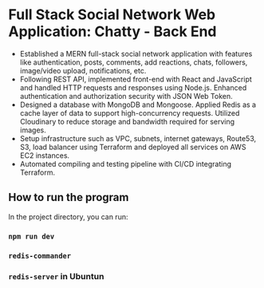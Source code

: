 # Full Stack Social Network Web Application: Chatty - Back End

+	Established a MERN full-stack social network application with features like authentication, posts, comments, add reactions, chats, followers, image/video upload, notifications, etc. 
+	Following REST API, implemented front-end with React and JavaScript and handled HTTP requests and responses using Node.js. Enhanced authentication and authorization security with JSON Web Token.
+	Designed a database with MongoDB and Mongoose. Applied Redis as a cache layer of data to support high-concurrency requests. Utilized Cloudinary to reduce storage and bandwidth required for serving images.
+	Setup infrastructure such as VPC, subnets, internet gateways, Route53, S3, load balancer using Terraform and deployed all services on AWS EC2 instances. 
+	Automated compiling and testing pipeline with CI/CD integrating Terraform.

## How to run the program

In the project directory, you can run:

### `npm run dev`
### `redis-commander`
### `redis-server` in Ubuntun

